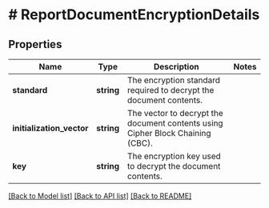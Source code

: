 # # ReportDocumentEncryptionDetails

## Properties

Name | Type | Description | Notes
------------ | ------------- | ------------- | -------------
**standard** | **string** | The encryption standard required to decrypt the document contents. |
**initialization_vector** | **string** | The vector to decrypt the document contents using Cipher Block Chaining (CBC). |
**key** | **string** | The encryption key used to decrypt the document contents. |

[[Back to Model list]](../../README.md#models) [[Back to API list]](../../README.md#endpoints) [[Back to README]](../../README.md)
